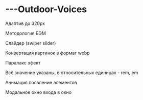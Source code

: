 # ---Outdoor-Voices

Адаптив до 320px

Методология БЭМ

Слайдер (swiper slider)

Конвертация картинок в формат webp

Паралакс эфект

Всё значение указаны, в относительных единицах - rem, em

Анимация появление элементов

Модальное окно входа в окно

